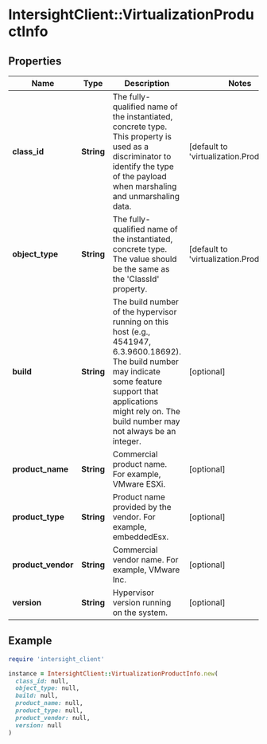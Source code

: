 # IntersightClient::VirtualizationProductInfo

## Properties

| Name | Type | Description | Notes |
| ---- | ---- | ----------- | ----- |
| **class_id** | **String** | The fully-qualified name of the instantiated, concrete type. This property is used as a discriminator to identify the type of the payload when marshaling and unmarshaling data. | [default to &#39;virtualization.ProductInfo&#39;] |
| **object_type** | **String** | The fully-qualified name of the instantiated, concrete type. The value should be the same as the &#39;ClassId&#39; property. | [default to &#39;virtualization.ProductInfo&#39;] |
| **build** | **String** | The build number of the hypervisor running on this host (e.g., 4541947, 6.3.9600.18692). The build number may indicate some feature support that applications might rely on. The build number may not always be an integer. | [optional] |
| **product_name** | **String** | Commercial product name. For example, VMware ESXi. | [optional] |
| **product_type** | **String** | Product name provided by the vendor. For example, embeddedEsx. | [optional] |
| **product_vendor** | **String** | Commercial vendor name. For example, VMware Inc. | [optional] |
| **version** | **String** | Hypervisor version running on the system. | [optional] |

## Example

```ruby
require 'intersight_client'

instance = IntersightClient::VirtualizationProductInfo.new(
  class_id: null,
  object_type: null,
  build: null,
  product_name: null,
  product_type: null,
  product_vendor: null,
  version: null
)
```

